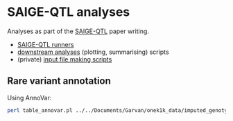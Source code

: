 # SAIGE-QTL analyses

Analyses as part of the [SAIGE-QTL](https://github.com/weizhou0/qtl) paper writing.

* [SAIGE-QTL runners](saige_qtl_runners)
* [downstream analyses](Rscripts_downstream) (plotting, summarising) scripts
* (private) [input file making scripts](https://github.com/annacuomo/Notebooks_private/tree/main/scripts/saigeqtl_onek1k)

## Rare variant annotation

Using AnnoVar:

```bash
perl table_annovar.pl ../../Documents/Garvan/onek1k_data/imputed_genotypes_filter_vcf_r08/chr2.dose.filtered.R2_0.8.vcf.gz humandb/ -buildver hg19 -out ../../Documents/Garvan/onek1k_data/imputed_genotypes_filter_vcf_r08/chr2_annotated -remove -protocol refGene,cytoBand,exac03,avsnp147,dbnsfp30a -operation g,r,f,f,f -nastring . -vcfinput -polish
```
